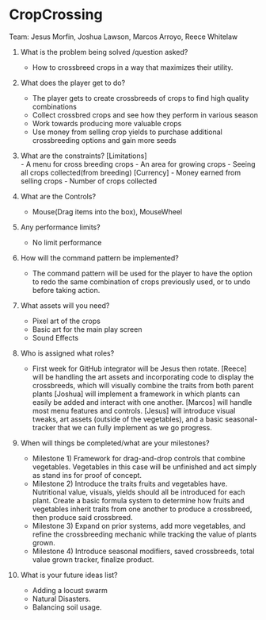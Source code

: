 # CropCrossing
Team: Jesus Morfin, Joshua Lawson, Marcos Arroyo, Reece Whitelaw

1) What is the problem being solved /question asked?
    - How to crossbreed crops in a way that maximizes their utility.

2) What does the player get to do?
    - The player gets to create crossbreeds of crops to find high quality combinations
    - Collect crossbred crops and see how they perform in various season
    - Work towards producing more valuable crops
    - Use money from selling crop yields to purchase additional crossbreeding options and gain more seeds

3) What are the constraints?
     [Limitations]  
        - A menu for cross breeding crops
        - An area for growing crops 
        - Seeing all crops collected(from breeding)
    [Currency]
        - Money earned from selling crops
        - Number of crops collected

4) What are the Controls?
    - Mouse(Drag items into the box), MouseWheel

 5) Any performance limits?
    - No limit performance

6) How will the command pattern be implemented?
    - The command pattern will be used for the player to have the option to redo the same combination of crops previously used, or to undo before taking action.

7) What assets will you need?
    - Pixel art of the crops
    - Basic art for the main play screen
    - Sound Effects

8) Who is assigned what roles?
    - First week for GitHub integrator will be Jesus then rotate. 
    [Reece] will be handling the art assets and incorporating code to display the crossbreeds, which will visually combine the traits from both parent plants
    [Joshua] will implement a framework in which plants can easily be added and interact with one another.
    [Marcos] will handle most menu features and controls.
    [Jesus] will introduce visual tweaks, art assets (outside of the vegetables), and a basic seasonal-tracker that we can fully implement as we go progress.

9) When will things be completed/what are your milestones?
    - Milestone 1) Framework for drag-and-drop controls that combine vegetables. Vegetables in this case will be unfinished and act simply as stand ins for proof of concept.
    - Milestone 2) Introduce the traits fruits and vegetables have. Nutritional value, visuals, yields should all be introduced for each plant. Create a basic formula system to determine how fruits and vegetables inherit traits from one another to produce a crossbreed, then produce said crossbreed.
    - Milestone 3) Expand on prior systems, add more vegetables, and refine the crossbreeding mechanic while tracking the value of plants grown.
    - Milestone 4) Introduce seasonal modifiers, saved crossbreeds, total value grown tracker, finalize product.

10) What is your future ideas list?
    - Adding a locust swarm
    - Natural Disasters.
    - Balancing soil usage.
